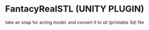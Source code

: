# FantacyRealSTL (UNITY PLUGIN)
take an snap for acting model. and convert it to stl (printable 3d) file
